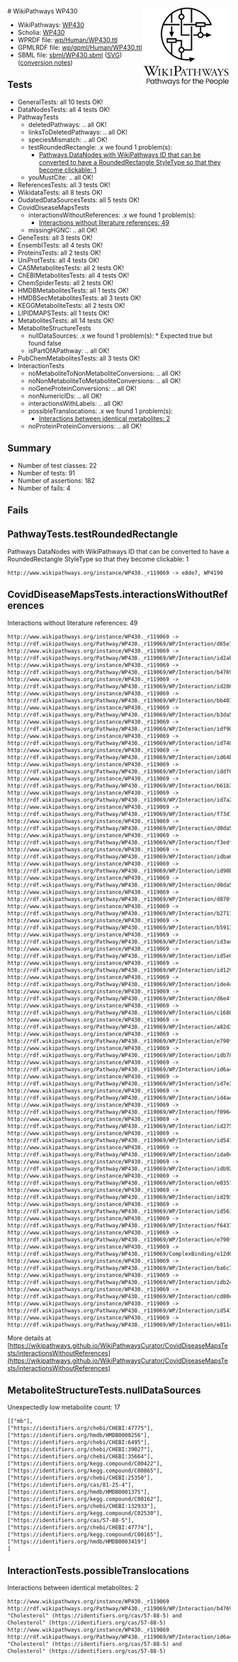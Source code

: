 <img style="float: right; width: 200px" src="logo.png" />
# WikiPathways WP430

* WikiPathways: [WP430](https://identifiers.org/wikipathways:WP430)
* Scholia: [WP430](https://scholia.toolforge.org/wikipathways/WP430)
* WPRDF file: [wp/Human/WP430.ttl](../wp/Human/WP430.ttl)
* GPMLRDF file: [wp/gpml/Human/WP430.ttl](../wp/gpml/Human/WP430.ttl)
* SBML file: [sbml/WP430.sbml](../sbml/WP430.sbml) ([SVG](../sbml/WP430.svg)) ([conversion notes](../sbml/WP430.txt))

## Tests
* GeneralTests: all 10 tests OK!
* DataNodesTests: all 4 tests OK!
* PathwayTests
    * deletedPathways: .. all OK!
    * linksToDeletedPathways: .. all OK!
    * speciesMismatch: .. all OK!
    * testRoundedRectangle: .x we found 1 problem(s):
        * [Pathways DataNodes with WikiPathways ID that can be converted to have a RoundedRectangle StyleType so that they become clickable: 1](#9fbad3cb)
    * youMustCite: .. all OK!
* ReferencesTests: all 3 tests OK!
* WikidataTests: all 8 tests OK!
* OudatedDataSourcesTests: all 5 tests OK!
* CovidDiseaseMapsTests
    * interactionsWithoutReferences: .x we found 1 problem(s):
        * [Interactions without literature references: 49](#9701cd47)
    * missingHGNC: .. all OK!
* GeneTests: all 3 tests OK!
* EnsemblTests: all 4 tests OK!
* ProteinsTests: all 2 tests OK!
* UniProtTests: all 4 tests OK!
* CASMetabolitesTests: all 2 tests OK!
* ChEBIMetabolitesTests: all 4 tests OK!
* ChemSpiderTests: all 2 tests OK!
* HMDBMetabolitesTests: all 1 tests OK!
* HMDBSecMetabolitesTests: all 3 tests OK!
* KEGGMetaboliteTests: all 2 tests OK!
* LIPIDMAPSTests: all 1 tests OK!
* MetabolitesTests: all 14 tests OK!
* MetaboliteStructureTests
    * nullDataSources: .x we found 1 problem(s):
            * Expected true but found false
    * isPartOfAPathway: .. all OK!
* PubChemMetabolitesTests: all 3 tests OK!
* InteractionTests
    * noMetaboliteToNonMetaboliteConversions: .. all OK!
    * noNonMetaboliteToMetaboliteConversions: .. all OK!
    * noGeneProteinConversions: .. all OK!
    * nonNumericIDs: .. all OK!
    * interactionsWithLabels: .. all OK!
    * possibleTranslocations: .x we found 1 problem(s):
        * [Interactions between identical metabolites: 2](#d59038c5)
    * noProteinProteinConversions: .. all OK!


## Summary

* Number of test classes: 22
* Number of tests: 91
* Number of assertions: 182
* Number of fails: 4

## Fails

<a name="9fbad3cb" />

## PathwayTests.testRoundedRectangle

Pathways DataNodes with WikiPathways ID that can be converted to have a RoundedRectangle StyleType so that they become clickable: 1
```
http://www.wikipathways.org/instance/WP430._r119069 -> e8de7, WP4190
 ```

<a name="9701cd47" />

## CovidDiseaseMapsTests.interactionsWithoutReferences

Interactions without literature references: 49
```
http://www.wikipathways.org/instance/WP430._r119069 -> http://rdf.wikipathways.org/Pathway/WP430._r119069/WP/Interaction/d65e1
http://www.wikipathways.org/instance/WP430._r119069 -> http://rdf.wikipathways.org/Pathway/WP430._r119069/WP/Interaction/id2abec5f6
http://www.wikipathways.org/instance/WP430._r119069 -> http://rdf.wikipathways.org/Pathway/WP430._r119069/WP/Interaction/b4769
http://www.wikipathways.org/instance/WP430._r119069 -> http://rdf.wikipathways.org/Pathway/WP430._r119069/WP/Interaction/id208b4fc4
http://www.wikipathways.org/instance/WP430._r119069 -> http://rdf.wikipathways.org/Pathway/WP430._r119069/WP/Interaction/bb407
http://www.wikipathways.org/instance/WP430._r119069 -> http://rdf.wikipathways.org/Pathway/WP430._r119069/WP/Interaction/b3da5
http://www.wikipathways.org/instance/WP430._r119069 -> http://rdf.wikipathways.org/Pathway/WP430._r119069/WP/Interaction/idf908f4d0
http://www.wikipathways.org/instance/WP430._r119069 -> http://rdf.wikipathways.org/Pathway/WP430._r119069/WP/Interaction/id740045bc
http://www.wikipathways.org/instance/WP430._r119069 -> http://rdf.wikipathways.org/Pathway/WP430._r119069/WP/Interaction/id64bad4e5
http://www.wikipathways.org/instance/WP430._r119069 -> http://rdf.wikipathways.org/Pathway/WP430._r119069/WP/Interaction/iddf620e37
http://www.wikipathways.org/instance/WP430._r119069 -> http://rdf.wikipathways.org/Pathway/WP430._r119069/WP/Interaction/b61b3
http://www.wikipathways.org/instance/WP430._r119069 -> http://rdf.wikipathways.org/Pathway/WP430._r119069/WP/Interaction/id7a2680f1
http://www.wikipathways.org/instance/WP430._r119069 -> http://rdf.wikipathways.org/Pathway/WP430._r119069/WP/Interaction/f73d1
http://www.wikipathways.org/instance/WP430._r119069 -> http://rdf.wikipathways.org/Pathway/WP430._r119069/WP/Interaction/d0da5_2
http://www.wikipathways.org/instance/WP430._r119069 -> http://rdf.wikipathways.org/Pathway/WP430._r119069/WP/Interaction/f3edf
http://www.wikipathways.org/instance/WP430._r119069 -> http://rdf.wikipathways.org/Pathway/WP430._r119069/WP/Interaction/idba67fe43
http://www.wikipathways.org/instance/WP430._r119069 -> http://rdf.wikipathways.org/Pathway/WP430._r119069/WP/Interaction/id90b15276
http://www.wikipathways.org/instance/WP430._r119069 -> http://rdf.wikipathways.org/Pathway/WP430._r119069/WP/Interaction/d0da5_1
http://www.wikipathways.org/instance/WP430._r119069 -> http://rdf.wikipathways.org/Pathway/WP430._r119069/WP/Interaction/d870f
http://www.wikipathways.org/instance/WP430._r119069 -> http://rdf.wikipathways.org/Pathway/WP430._r119069/WP/Interaction/b2711
http://www.wikipathways.org/instance/WP430._r119069 -> http://rdf.wikipathways.org/Pathway/WP430._r119069/WP/Interaction/b5913
http://www.wikipathways.org/instance/WP430._r119069 -> http://rdf.wikipathways.org/Pathway/WP430._r119069/WP/Interaction/id3adcd55e
http://www.wikipathways.org/instance/WP430._r119069 -> http://rdf.wikipathways.org/Pathway/WP430._r119069/WP/Interaction/id5e009fa2
http://www.wikipathways.org/instance/WP430._r119069 -> http://rdf.wikipathways.org/Pathway/WP430._r119069/WP/Interaction/id129bdce0
http://www.wikipathways.org/instance/WP430._r119069 -> http://rdf.wikipathways.org/Pathway/WP430._r119069/WP/Interaction/ide4c980d3
http://www.wikipathways.org/instance/WP430._r119069 -> http://rdf.wikipathways.org/Pathway/WP430._r119069/WP/Interaction/d6e4f
http://www.wikipathways.org/instance/WP430._r119069 -> http://rdf.wikipathways.org/Pathway/WP430._r119069/WP/Interaction/c1688
http://www.wikipathways.org/instance/WP430._r119069 -> http://rdf.wikipathways.org/Pathway/WP430._r119069/WP/Interaction/a82d3
http://www.wikipathways.org/instance/WP430._r119069 -> http://rdf.wikipathways.org/Pathway/WP430._r119069/WP/Interaction/e790f_1
http://www.wikipathways.org/instance/WP430._r119069 -> http://rdf.wikipathways.org/Pathway/WP430._r119069/WP/Interaction/idb782318c
http://www.wikipathways.org/instance/WP430._r119069 -> http://rdf.wikipathways.org/Pathway/WP430._r119069/WP/Interaction/id6a4e25b5
http://www.wikipathways.org/instance/WP430._r119069 -> http://rdf.wikipathways.org/Pathway/WP430._r119069/WP/Interaction/id7e3de2b
http://www.wikipathways.org/instance/WP430._r119069 -> http://rdf.wikipathways.org/Pathway/WP430._r119069/WP/Interaction/id4aefea78
http://www.wikipathways.org/instance/WP430._r119069 -> http://rdf.wikipathways.org/Pathway/WP430._r119069/WP/Interaction/f0964
http://www.wikipathways.org/instance/WP430._r119069 -> http://rdf.wikipathways.org/Pathway/WP430._r119069/WP/Interaction/id27510544
http://www.wikipathways.org/instance/WP430._r119069 -> http://rdf.wikipathways.org/Pathway/WP430._r119069/WP/Interaction/id54146f13_1
http://www.wikipathways.org/instance/WP430._r119069 -> http://rdf.wikipathways.org/Pathway/WP430._r119069/WP/Interaction/ida0c8b2c0
http://www.wikipathways.org/instance/WP430._r119069 -> http://rdf.wikipathways.org/Pathway/WP430._r119069/WP/Interaction/idb92332b0
http://www.wikipathways.org/instance/WP430._r119069 -> http://rdf.wikipathways.org/Pathway/WP430._r119069/WP/Interaction/e0357
http://www.wikipathways.org/instance/WP430._r119069 -> http://rdf.wikipathways.org/Pathway/WP430._r119069/WP/Interaction/id293d4568
http://www.wikipathways.org/instance/WP430._r119069 -> http://rdf.wikipathways.org/Pathway/WP430._r119069/WP/Interaction/id561097a3
http://www.wikipathways.org/instance/WP430._r119069 -> http://rdf.wikipathways.org/Pathway/WP430._r119069/WP/Interaction/f6437
http://www.wikipathways.org/instance/WP430._r119069 -> http://rdf.wikipathways.org/Pathway/WP430._r119069/WP/Interaction/e790f_2
http://www.wikipathways.org/instance/WP430._r119069 -> http://rdf.wikipathways.org/Pathway/WP430._r119069/ComplexBinding/e12d0
http://www.wikipathways.org/instance/WP430._r119069 -> http://rdf.wikipathways.org/Pathway/WP430._r119069/WP/Interaction/ba6c7
http://www.wikipathways.org/instance/WP430._r119069 -> http://rdf.wikipathways.org/Pathway/WP430._r119069/WP/Interaction/idb248dd5c
http://www.wikipathways.org/instance/WP430._r119069 -> http://rdf.wikipathways.org/Pathway/WP430._r119069/WP/Interaction/cd80c
http://www.wikipathways.org/instance/WP430._r119069 -> http://rdf.wikipathways.org/Pathway/WP430._r119069/WP/Interaction/id54146f13_2
http://www.wikipathways.org/instance/WP430._r119069 -> http://rdf.wikipathways.org/Pathway/WP430._r119069/WP/Interaction/e011c
```

More details at [https://wikipathways.github.io/WikiPathwaysCurator/CovidDiseaseMapsTests/interactionsWithoutReferences](https://wikipathways.github.io/WikiPathwaysCurator/CovidDiseaseMapsTests/interactionsWithoutReferences)

<a name="91904190" />

## MetaboliteStructureTests.nullDataSources

Unexpectedly low metabolite count: 17
```
[["mb"],
["https://identifiers.org/chebi/CHEBI:47775"],
["https://identifiers.org/hmdb/HMDB0000256"],
["https://identifiers.org/chebi/CHEBI:6495"],
["https://identifiers.org/chebi/CHEBI:39027"],
["https://identifiers.org/chebi/CHEBI:35664"],
["https://identifiers.org/kegg.compound/C00422"],
["https://identifiers.org/kegg.compound/C00865"],
["https://identifiers.org/chebi/CHEBI:25350"],
["https://identifiers.org/cas/81-25-4"],
["https://identifiers.org/hmdb/HMDB0001375"],
["https://identifiers.org/kegg.compound/C00162"],
["https://identifiers.org/chebi/CHEBI:132933"],
["https://identifiers.org/kegg.compound/C02530"],
["https://identifiers.org/cas/57-88-5"],
["https://identifiers.org/chebi/CHEBI:47774"],
["https://identifiers.org/kegg.compound/C00165"],
["https://identifiers.org/hmdb/HMDB0003419"]
]
```

<a name="d59038c5" />

## InteractionTests.possibleTranslocations

Interactions between identical metabolites: 2
```
http://www.wikipathways.org/instance/WP430._r119069 http://rdf.wikipathways.org/Pathway/WP430._r119069/WP/Interaction/b4769 "Cholesterol" (https://identifiers.org/cas/57-88-5) and 
Cholesterol" (https://identifiers.org/cas/57-88-5)
http://www.wikipathways.org/instance/WP430._r119069 http://rdf.wikipathways.org/Pathway/WP430._r119069/WP/Interaction/id6a4e25b5 "Cholesterol" (https://identifiers.org/cas/57-88-5) and 
Cholesterol" (https://identifiers.org/cas/57-88-5)
```

